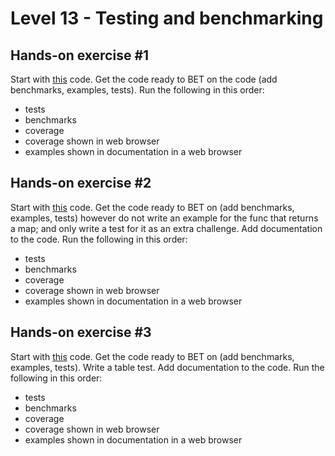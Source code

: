 # Level 13 - Testing and benchmarking

## Hands-on exercise #1
Start with [this](https://github.com/GoesToEleven/go-programming/tree/master/code_samples/010-ninja-level-thirteen/01/starting-code) code. Get the code ready to BET on the code (add benchmarks, examples, tests).
Run the following in this order:
* tests
* benchmarks
* coverage
* coverage shown in web browser
* examples shown in documentation in a web browser

## Hands-on exercise #2
Start with [this](https://github.com/GoesToEleven/go-programming/tree/master/code_samples/010-ninja-level-thirteen/02/01-code-starting) code. Get the code ready to BET on (add benchmarks, examples, tests) however do not write an example for the func that returns a map; and only write a test for it as an extra challenge. Add documentation to the code. Run the following in this order:
* tests
* benchmarks
* coverage
* coverage shown in web browser
* examples shown in documentation in a web browser

## Hands-on exercise #3
Start with [this](https://github.com/GoesToEleven/go-programming/tree/master/code_samples/010-ninja-level-thirteen/03/01-code-starting) code. Get the code ready to BET on (add benchmarks, examples, tests). Write a table test. Add documentation to the code. Run the following in this order:
* tests
* benchmarks
* coverage
* coverage shown in web browser
* examples shown in documentation in a web browser
